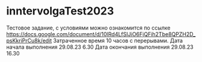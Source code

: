 # inntervolgaTest2023
Тестовое задание, с условиями можно ознакомится по ссылке https://docs.google.com/document/d/10lRd4LfSIJiO6FjQFih2Tbe8QPZH2D_psKkriPrCu8k/edit
Затраченное время 10 часов с перерывами.
Дата начала выполнения 29.08.23 6.30
Дата окончания выполнения 29.08.23 16.30
